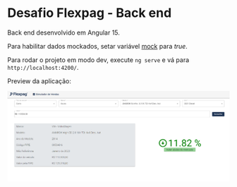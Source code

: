 # Desafio Flexpag - Back end

Back end desenvolvido em Angular 15.

Para habilitar dados mockados, setar variável [mock] para _true_.

Para rodar o projeto em modo dev, execute `ng serve` e vá para `http://localhost:4200/`.

Preview da aplicação:

<img src="./contents/preview.png" alt="screenshot" width="800"/>

[mock]: <https://github.com/gabrielmmats/flexpag-desafio-frontend-gabriel-mendes/blob/main/src/app/core/services/car.service.ts>
